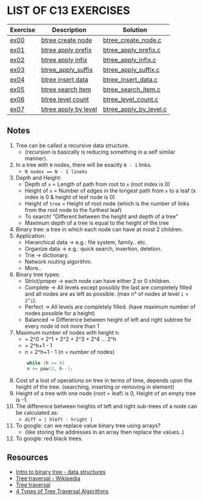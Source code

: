 # LIST OF C13 EXERCISES

|Exercise        |Description                    |Solution                     |
|-------------|-------------------------------|-----------------------------|
|[ex00](https://github.com/Abdelghafour2001/1337/blob/master/Piscine-2021/DAYS/C13/ex00)      |[btree create node](https://github.com/Abdelghafour2001/1337/blob/master/Piscine-2021/DAYS/C13/ex00/README.md)          |[btree_create_node.c](https://github.com/Abdelghafour2001/1337/blob/master/Piscine-2021/DAYS/C13/ex00/btree_create_node.c) |
|[ex01](https://github.com/Abdelghafour2001/1337/blob/master/Piscine-2021/DAYS/C13/ex01)     |[btree apply prefix](https://github.com/Abdelghafour2001/1337/blob/master/Piscine-2021/DAYS/C13/ex01/README.md)  |[btree_apply_prefix.c](https://github.com/Abdelghafour2001/1337/blob/master/Piscine-2021/DAYS/C13/ex01/btree_apply_prefix.c)  |
|[ex02](https://github.com/Abdelghafour2001/1337/blob/master/Piscine-2021/DAYS/C13/ex02)   |[btree apply infix](https://github.com/Abdelghafour2001/1337/blob/master/Piscine-2021/DAYS/C13/ex02/README.md)           |[btree_apply_infix.c](https://github.com/Abdelghafour2001/1337/blob/master/Piscine-2021/DAYS/C13/ex02/btree_apply_infix.c)         |
|[ex03](https://github.com/Abdelghafour2001/1337/blob/master/Piscine-2021/DAYS/C13/ex03)   |[btree_apply_suffix](https://github.com/Abdelghafour2001/1337/blob/master/Piscine-2021/DAYS/C13/ex03/README.md)           |[btree_apply_suffix.c](https://github.com/Abdelghafour2001/1337/blob/master/Piscine-2021/DAYS/C13/ex03/btree_apply_suffix.c)      |
|[ex04](https://github.com/Abdelghafour2001/1337/blob/master/Piscine-2021/DAYS/C13/ex04)   |[btree insert data](https://github.com/Abdelghafour2001/1337/blob/master/Piscine-2021/DAYS/C13/ex04/README.md)        |[btree_insert_data.c](https://github.com/Abdelghafour2001/1337/blob/master/Piscine-2021/DAYS/C13/ex04/btree_insert_data.c)  |
|[ex05](https://github.com/Abdelghafour2001/1337/blob/master/Piscine-2021/DAYS/C13/ex05)   |[btree search item](https://github.com/Abdelghafour2001/1337/blob/master/Piscine-2021/DAYS/C13/ex05/README.md)       |[btree_search_item.c](https://github.com/Abdelghafour2001/1337/blob/master/Piscine-2021/DAYS/C13/ex05/btree_search_item.c)       |
|[ex06](https://github.com/Abdelghafour2001/1337/blob/master/Piscine-2021/DAYS/C13/ex06)   |[btree level count](https://github.com/Abdelghafour2001/1337/blob/master/Piscine-2021/DAYS/C13/ex06/README.md)           |[btree_level_count.c](https://github.com/Abdelghafour2001/1337/blob/master/Piscine-2021/DAYS/C13/ex06/btree_level_count.c) |
|[ex07](https://github.com/Abdelghafour2001/1337/blob/master/Piscine-2021/DAYS/C13/ex07)   |[btree apply by level](https://github.com/Abdelghafour2001/1337/blob/master/Piscine-2021/DAYS/C13/ex07/README.md)        |[btree_apply_by_level.c](https://github.com/Abdelghafour2001/1337/blob/master/Piscine-2021/DAYS/C13/ex07/btree_apply_by_level.c)       |

## Notes
1. Tree can be called a recursive data structure.
	- (recursion is basically is reducing something in a self similar manner).
2. In a tree with `N` nodes, there will be exactly `N - 1` links.
	- `N nodes == N - 1 lineks`
3. Depth and Height:
	- Depth of `x` = Length of path from root to `x` (root index is 0)
	- Height of `x` = Number of edges in the longest path from `x` to a leaf (x index is 0 & height of leaf node is 0)
	- Height of `tree` = Height of root node (which is the number of links from the root node to the furthest leaf) 
	- To search! "Different between the height and depth of a tree"
	- Maximum depth of a tree is equal to the height of the tree
4. Binary tree: a tree in which each node can have at most 2 children.
5. Application:
	- Hierarchical data -> e.g.: file system, family.. etc.
	- Organize data -> e.g.: quick search, insertion, deletion.
	- Trie -> dictionary.
	- Network routing algorithm.
	- More..
6. Binary tree types:
	- Strict/proper -> each node can have either 2 or 0 children.
	- Complete -> All levels except possibly the last are completely filled and all nodes are as left as possible. (max n° of nodes at level `i` = `2^i`).
	- Perfect -> All levels are completely filled. (have maximum number of nodes possible for a height)
	- Balanced -> Difference between height of left and right subtree for every node id not more than 1
7. Maximum number of nodes with height `h`:
	- = 2^0 + 2^1 + 2^2 + 2^3 + 2^4 ... 2^h
	- = 2^h+1 - 1
	- n = 2^h+1 - 1 (n = number of nodes)
	```c
		while (h >= 0)
		n += pow(2, h--);
	```
8. Cost of a lost of operations on tree in terms of time, depends upon the height of the tree. (searching, inserting or removing in element)
9. Height of a tree with one node (root = leaf) is 0, Height of an empty tree is -1.
10. The difference between heights of left and right sub-trees of a node can be calculated as:
	- `diff = | hleft - hright |`
11. To google: can we replace value binary tree using arrays?
	- (like storing the addresses in an array then replace the values..)
12. To google: red black trees. 


## Resources
- [Intro to binary tree - data structures](https://www.youtube.com/watch?v=qH6yxkw0u78&list=PL2_aWCzGMAwI3W_JlcBbtYTwiQSsOTa6P&index=26)
- [Tree traversal - Wikipedia](https://en.wikipedia.org/wiki/Tree_traversal#Pre-order,_NLR)
- [Tree traversal](https://www.cs.sfu.ca/~ggbaker/zju/math/traversal.html)
- [4 Types of Tree Traversal Algorithms](https://towardsdatascience.com/4-types-of-tree-traversal-algorithms-d56328450846)

